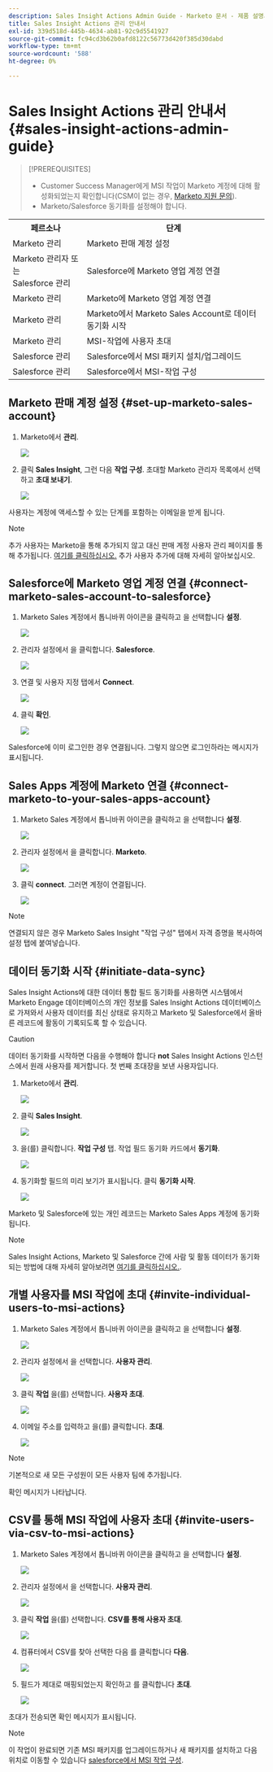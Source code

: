 ```yaml
---
description: Sales Insight Actions Admin Guide - Marketo 문서 - 제품 설명서
title: Sales Insight Actions 관리 안내서
exl-id: 339d518d-445b-4634-ab81-92c9d5541927
source-git-commit: fc94cd3b62b0afd8122c56773d420f385d30dabd
workflow-type: tm+mt
source-wordcount: '588'
ht-degree: 0%

---
```


# Sales Insight Actions 관리 안내서 {#sales-insight-actions-admin-guide}

>[!PREREQUISITES]
>
>* Customer Success Manager에게 MSI 작업이 Marketo 계정에 대해 활성화되었는지 확인합니다(CSM이 없는 경우, [Marketo 지원 문의](https://nation.marketo.com/t5/support/ct-p/Support)).
>* Marketo/Salesforce 동기화를 설정해야 합니다.


<table>
 <tr>
  <th>페르소나</th>
  <th>단계</th>
 </tr>
 <tr>
  <td>Marketo 관리</td>
  <td>Marketo 판매 계정 설정</td>
 </tr>
 <tr>
  <td>Marketo 관리자 또는 <br/>Salesforce 관리</td>
  <td>Salesforce에 Marketo 영업 계정 연결</td>
 </tr>
 <tr>
  <td>Marketo 관리</td>
  <td>Marketo에 Marketo 영업 계정 연결</td>
 </tr>
 <tr>
  <td>Marketo 관리</td>
  <td>Marketo에서 Marketo Sales Account로 데이터 동기화 시작</td>
 </tr>
 <tr>
  <td>Marketo 관리</td>
  <td>MSI-작업에 사용자 초대</td>
 </tr>
 <tr>
  <td>Salesforce 관리</td>
  <td>Salesforce에서 MSI 패키지 설치/업그레이드</td>
 </tr>
 <tr>
  <td>Salesforce 관리</td>
  <td>Salesforce에서 MSI-작업 구성</td>
 </tr>
</table>

## Marketo 판매 계정 설정 {#set-up-marketo-sales-account}

1. Marketo에서 **관리**.

   ![](assets/msi-actions-admin-guide-1.png)

1. 클릭 **Sales Insight**, 그런 다음 **작업 구성**. 초대할 Marketo 관리자 목록에서 선택하고 **초대 보내기**.

   ![](assets/msi-actions-admin-guide-2.png)

사용자는 계정에 액세스할 수 있는 단계를 포함하는 이메일을 받게 됩니다.

>[!NOTE]
>
>추가 사용자는 Marketo을 통해 추가되지 않고 대신 판매 계정 사용자 관리 페이지를 통해 추가됩니다. [여기를 클릭하십시오.](/help/marketo/product-docs/marketo-sales-connect/admin/invite-users.md) 추가 사용자 추가에 대해 자세히 알아보십시오.

## Salesforce에 Marketo 영업 계정 연결 {#connect-marketo-sales-account-to-salesforce}

1. Marketo Sales 계정에서 톱니바퀴 아이콘을 클릭하고 을 선택합니다 **설정**.

   ![](assets/msi-actions-admin-guide-3.png)

1. 관리자 설정에서 을 클릭합니다. **Salesforce**.

   ![](assets/msi-actions-admin-guide-4.png)

1. 연결 및 사용자 지정 탭에서 **Connect**.

   ![](assets/msi-actions-admin-guide-5.png)

1. 클릭 **확인**.

   ![](assets/msi-actions-admin-guide-6.png)

Salesforce에 이미 로그인한 경우 연결됩니다. 그렇지 않으면 로그인하라는 메시지가 표시됩니다.

## Sales Apps 계정에 Marketo 연결 {#connect-marketo-to-your-sales-apps-account}

1. Marketo Sales 계정에서 톱니바퀴 아이콘을 클릭하고 을 선택합니다 **설정**.

   ![](assets/msi-actions-admin-guide-7.png)

1. 관리자 설정에서 을 클릭합니다. **Marketo**.

   ![](assets/msi-actions-admin-guide-8.png)

1. 클릭 **connect**. 그러면 계정이 연결됩니다.

   ![](assets/msi-actions-admin-guide-9.png)

>[!NOTE]
>
>연결되지 않은 경우 Marketo Sales Insight &quot;작업 구성&quot; 탭에서 자격 증명을 복사하여 설정 탭에 붙여넣습니다.

## 데이터 동기화 시작 {#initiate-data-sync}

Sales Insight Actions에 대한 데이터 통합 필드 동기화를 사용하면 시스템에서 Marketo Engage 데이터베이스의 개인 정보를 Sales Insight Actions 데이터베이스로 가져와서 사용자 데이터를 최신 상태로 유지하고 Marketo 및 Salesforce에서 올바른 레코드에 활동이 기록되도록 할 수 있습니다.

>[!CAUTION]
>
>데이터 동기화를 시작하면 다음을 수행해야 합니다 **not** Sales Insight Actions 인스턴스에서 원래 사용자를 제거합니다. 첫 번째 초대장을 보낸 사용자입니다.

1. Marketo에서 **관리**.

   ![](assets/msi-actions-admin-guide-10.png)

1. 클릭 **Sales Insight**.

   ![](assets/msi-actions-admin-guide-11.png)

1. 을(를) 클릭합니다. **작업 구성** 탭. 작업 필드 동기화 카드에서 **동기화**.

   ![](assets/msi-actions-admin-guide-12.png)

1. 동기화할 필드의 미리 보기가 표시됩니다. 클릭 **동기화 시작**.

   ![](assets/msi-actions-admin-guide-13.png)

Marketo 및 Salesforce에 있는 개인 레코드는 Marketo Sales Apps 계정에 동기화됩니다.

>[!NOTE]
>
>Sales Insight Actions, Marketo 및 Salesforce 간에 사람 및 활동 데이터가 동기화되는 방법에 대해 자세히 알아보려면 [여기를 클릭하십시오.](/help/marketo/product-docs/marketo-sales-insight/actions/admin/actions-data-sync-faq.md).

## 개별 사용자를 MSI 작업에 초대 {#invite-individual-users-to-msi-actions}

1. Marketo Sales 계정에서 톱니바퀴 아이콘을 클릭하고 을 선택합니다 **설정**.

   ![](assets/msi-actions-admin-guide-14.png)

1. 관리자 설정에서 을 선택합니다. **사용자 관리**.

   ![](assets/msi-actions-admin-guide-15.png)

1. 클릭 **작업** 을(를) 선택합니다. **사용자 초대**.

   ![](assets/msi-actions-admin-guide-16.png)

1. 이메일 주소를 입력하고 을(를) 클릭합니다. **초대**.

   ![](assets/msi-actions-admin-guide-17.png)

>[!NOTE]
>
>기본적으로 새 모든 구성원이 모든 사용자 팀에 추가됩니다.

확인 메시지가 나타납니다.

## CSV를 통해 MSI 작업에 사용자 초대 {#invite-users-via-csv-to-msi-actions}

1. Marketo Sales 계정에서 톱니바퀴 아이콘을 클릭하고 을 선택합니다 **설정**.

   ![](assets/msi-actions-admin-guide-18.png)

1. 관리자 설정에서 을 선택합니다. **사용자 관리**.

   ![](assets/msi-actions-admin-guide-19.png)

1. 클릭 **작업** 을(를) 선택합니다. **CSV를 통해 사용자 초대**.

   ![](assets/msi-actions-admin-guide-20.png)

1. 컴퓨터에서 CSV를 찾아 선택한 다음 를 클릭합니다 **다음**.

   ![](assets/msi-actions-admin-guide-21.png)

1. 필드가 제대로 매핑되었는지 확인하고 를 클릭합니다 **초대**.

   ![](assets/msi-actions-admin-guide-22.png)

초대가 전송되면 확인 메시지가 표시됩니다.

>[!NOTE]
>
>이 작업이 완료되면 기존 MSI 패키지를 업그레이드하거나 새 패키지를 설치하고 다음 위치로 이동할 수 있습니다 [salesforce에서 MSI 작업 구성](/help/marketo/product-docs/marketo-sales-insight/actions/salesforce-configuration/sales-insight-actions-configuration-in-salesforce.md).
